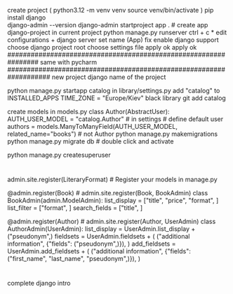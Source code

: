 create project
(
python3.12 -m venv venv
source venv/bin/activate
) 
pip install django   
        django-admin --version
django-admin startproject app . # create app django-project in current project
        python manage.py runserver
        ctrl + c 
        * 
        edit configurations
        +
        django server
        set name (App)
        fix
        enable django support
        choose django project root
        choose settings file
        apply
        ok
        apply
        ok
################################################################
same with pycharm
###################################################################
new project
django
name of the project

python manage.py startapp catalog
in library/settings.py add "catalog" to INSTALLED_APPS
        TIME_ZONE = "Europe/Kiev"
black library
        git add catalog

create models in models.py
class Author(AbstractUser):
AUTH_USER_MODEL = "catalog.Author"   # in settings # define default user
authors = models.ManyToManyField(AUTH_USER_MODEL, related_name="books")  # not Author
python manage.py makemigrations
python manage.py migrate
db # double click and activate

python manage.py createsuperuser

# ##################################
admin.site.register(LiteraryFormat) # Register your models in manage.py

@admin.register(Book)  # admin.site.register(Book, BookAdmin)
class BookAdmin(admin.ModelAdmin):
    list_display = ["title", "price", "format", ]
    list_filter = ["format", ]
    search_fields = ["title", ]

@admin.register(Author)  # admin.site.register(Author, UserAdmin)
class AuthorAdmin(UserAdmin):
    list_display = UserAdmin.list_display + ("pseudonym",)
    fieldsets = UserAdmin.fieldsets + (
        ("additional information", {"fields": ("pseudonym",)}),
    )
    add_fieldsets = UserAdmin.add_fieldsets + (
        ("additional information", {"fields": ("first_name", "last_name", "pseudonym",)}),
    )
# ###########################################
complete django intro 
# ###########################################



































